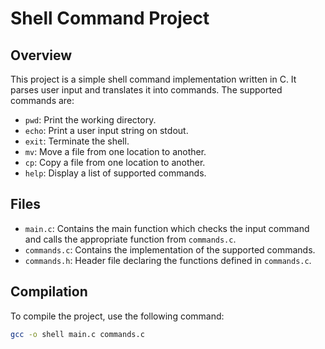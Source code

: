 # Shell Command Project

## Overview

This project is a simple shell command implementation written in C. It parses user input and translates it into commands. The supported commands are:
- `pwd`: Print the working directory.
- `echo`: Print a user input string on stdout.
- `exit`: Terminate the shell.
- `mv`: Move a file from one location to another.
- `cp`: Copy a file from one location to another.
- `help`: Display a list of supported commands.

## Files

- `main.c`: Contains the main function which checks the input command and calls the appropriate function from `commands.c`.
- `commands.c`: Contains the implementation of the supported commands.
- `commands.h`: Header file declaring the functions defined in `commands.c`.

## Compilation

To compile the project, use the following command:

```sh
gcc -o shell main.c commands.c




